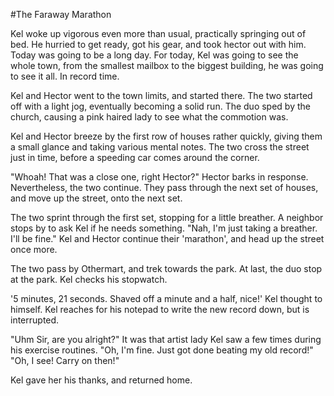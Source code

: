 #The Faraway Marathon

Kel woke up vigorous even more than usual, practically springing out of bed. He hurried to get ready, got his gear, and took hector out with him. Today was going to be a long day. For today, Kel was going to see the whole town, from the smallest mailbox to the biggest building, he was going to see it all. In record time.

Kel and Hector went to the town limits, and started there. The two started off with a light jog, eventually becoming a solid run. The duo sped by the church, causing a pink haired lady to see what the commotion was.

Kel and Hector breeze by the first row of houses rather quickly, giving them a small glance and taking various mental notes. The two cross the street just in time, before a speeding car comes around the corner.

"Whoah! That was a close one, right Hector?" Hector barks in response. Nevertheless, the two continue. They pass through the next set of houses, and move up the street, onto the next set.

The two sprint through the first set, stopping for a little breather. A neighbor stops by to ask Kel if he needs something. "Nah, I'm just taking a breather. I'll be fine." Kel and Hector continue their 'marathon', and head up the street once more.

The two pass by Othermart, and trek towards the park. At last, the duo stop at the park. Kel checks his stopwatch.

'5 minutes, 21 seconds. Shaved off a minute and a half, nice!' Kel thought to himself. Kel reaches for his notepad to write the new record down, but is interrupted.

"Uhm Sir, are you alright?" It was that artist lady Kel saw a few times during his exercise routines. "Oh, I'm fine. Just got done beating my old record!" "Oh, I see! Carry on then!"

Kel gave her his thanks, and returned home.
